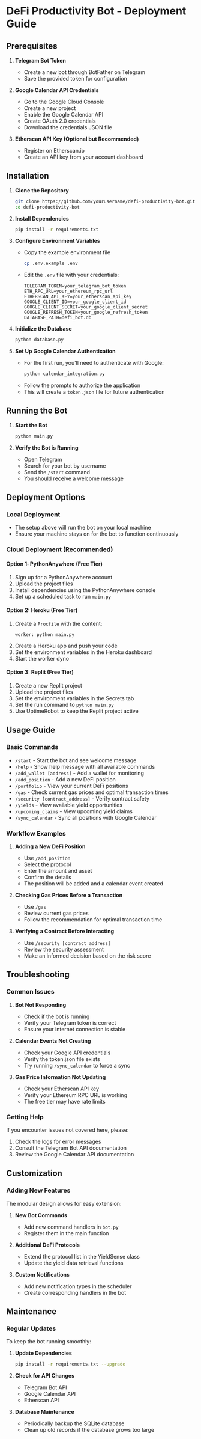 # DeFi Productivity Bot - Deployment Guide

## Prerequisites

1. **Telegram Bot Token**
   - Create a new bot through BotFather on Telegram
   - Save the provided token for configuration

2. **Google Calendar API Credentials**
   - Go to the Google Cloud Console
   - Create a new project
   - Enable the Google Calendar API
   - Create OAuth 2.0 credentials
   - Download the credentials JSON file

3. **Etherscan API Key (Optional but Recommended)**
   - Register on Etherscan.io
   - Create an API key from your account dashboard

## Installation

1. **Clone the Repository**
   ```bash
   git clone https://github.com/yourusername/defi-productivity-bot.git
   cd defi-productivity-bot
   ```

2. **Install Dependencies**
   ```bash
   pip install -r requirements.txt
   ```

3. **Configure Environment Variables**
   - Copy the example environment file
     ```bash
     cp .env.example .env
     ```
   - Edit the `.env` file with your credentials:
     ```
     TELEGRAM_TOKEN=your_telegram_bot_token
     ETH_RPC_URL=your_ethereum_rpc_url
     ETHERSCAN_API_KEY=your_etherscan_api_key
     GOOGLE_CLIENT_ID=your_google_client_id
     GOOGLE_CLIENT_SECRET=your_google_client_secret
     GOOGLE_REFRESH_TOKEN=your_google_refresh_token
     DATABASE_PATH=defi_bot.db
     ```

4. **Initialize the Database**
   ```bash
   python database.py
   ```

5. **Set Up Google Calendar Authentication**
   - For the first run, you'll need to authenticate with Google:
     ```bash
     python calendar_integration.py
     ```
   - Follow the prompts to authorize the application
   - This will create a `token.json` file for future authentication

## Running the Bot

1. **Start the Bot**
   ```bash
   python main.py
   ```

2. **Verify the Bot is Running**
   - Open Telegram
   - Search for your bot by username
   - Send the `/start` command
   - You should receive a welcome message

## Deployment Options

### Local Deployment

- The setup above will run the bot on your local machine
- Ensure your machine stays on for the bot to function continuously

### Cloud Deployment (Recommended)

#### Option 1: PythonAnywhere (Free Tier)
1. Sign up for a PythonAnywhere account
2. Upload the project files
3. Install dependencies using the PythonAnywhere console
4. Set up a scheduled task to run `main.py`

#### Option 2: Heroku (Free Tier)
1. Create a `Procfile` with the content:
   ```
   worker: python main.py
   ```
2. Create a Heroku app and push your code
3. Set the environment variables in the Heroku dashboard
4. Start the worker dyno

#### Option 3: Replit (Free Tier)
1. Create a new Replit project
2. Upload the project files
3. Set the environment variables in the Secrets tab
4. Set the run command to `python main.py`
5. Use UptimeRobot to keep the Replit project active

## Usage Guide

### Basic Commands

- `/start` - Start the bot and see welcome message
- `/help` - Show help message with all available commands
- `/add_wallet [address]` - Add a wallet for monitoring
- `/add_position` - Add a new DeFi position
- `/portfolio` - View your current DeFi positions
- `/gas` - Check current gas prices and optimal transaction times
- `/security [contract_address]` - Verify contract safety
- `/yields` - View available yield opportunities
- `/upcoming_claims` - View upcoming yield claims
- `/sync_calendar` - Sync all positions with Google Calendar

### Workflow Examples

1. **Adding a New DeFi Position**
   - Use `/add_position`
   - Select the protocol
   - Enter the amount and asset
   - Confirm the details
   - The position will be added and a calendar event created

2. **Checking Gas Prices Before a Transaction**
   - Use `/gas`
   - Review current gas prices
   - Follow the recommendation for optimal transaction time

3. **Verifying a Contract Before Interacting**
   - Use `/security [contract_address]`
   - Review the security assessment
   - Make an informed decision based on the risk score

## Troubleshooting

### Common Issues

1. **Bot Not Responding**
   - Check if the bot is running
   - Verify your Telegram token is correct
   - Ensure your internet connection is stable

2. **Calendar Events Not Creating**
   - Check your Google API credentials
   - Verify the token.json file exists
   - Try running `/sync_calendar` to force a sync

3. **Gas Price Information Not Updating**
   - Check your Etherscan API key
   - Verify your Ethereum RPC URL is working
   - The free tier may have rate limits

### Getting Help

If you encounter issues not covered here, please:
1. Check the logs for error messages
2. Consult the Telegram Bot API documentation
3. Review the Google Calendar API documentation

## Customization

### Adding New Features

The modular design allows for easy extension:

1. **New Bot Commands**
   - Add new command handlers in `bot.py`
   - Register them in the main function

2. **Additional DeFi Protocols**
   - Extend the protocol list in the YieldSense class
   - Update the yield data retrieval functions

3. **Custom Notifications**
   - Add new notification types in the scheduler
   - Create corresponding handlers in the bot

## Maintenance

### Regular Updates

To keep the bot running smoothly:

1. **Update Dependencies**
   ```bash
   pip install -r requirements.txt --upgrade
   ```

2. **Check for API Changes**
   - Telegram Bot API
   - Google Calendar API
   - Etherscan API

3. **Database Maintenance**
   - Periodically backup the SQLite database
   - Clean up old records if the database grows too large
